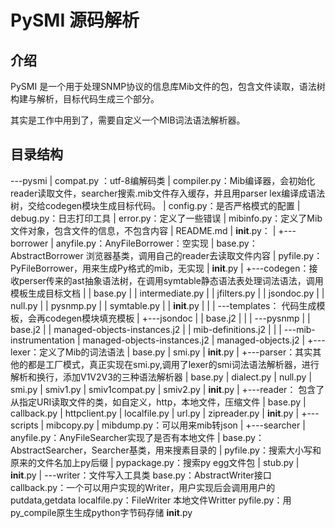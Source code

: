 # PySMI 源码解析

## 介绍

PySMI 是一个用于处理SNMP协议的信息库Mib文件的包，包含文件读取，语法树构建与解析，目标代码生成三个部分。

其实是工作中用到了，需要自定义一个MIB词法语法解析器。

## 目录结构

\---pysmi
    |   compat.py ：utf-8编解码类
    |   compiler.py：Mib编译器，会初始化reader读取文件，searcher搜索.mib文件存入缓存，并且用parser lex编译成语法树，交给codegen模块生成目标代码。
    |   config.py：是否严格模式的配置
    |   debug.py：日志打印工具
    |   error.py：定义了一些错误
    |   mibinfo.py：定义了Mib文件对象，包含文件的信息，不包含内容
    |   README.md
    |   __init__.py：
    |
    +---borrower
    |       anyfile.py：AnyFileBorrower：空实现
    |       base.py：AbstractBorrower 浏览器基类，调用自己的reader去读取文件内容
    |       pyfile.py：PyFileBorrower，用来生成Py格式的mib，无实现
    |       __init__.py
    |
    +---codegen：接收perser传来的ast抽象语法树，在调用symtable静态语法表处理词法语法，调用模板生成目标文档
    |   |   base.py
    |   |   intermediate.py
    |   |   jfilters.py
    |   |   jsondoc.py
    |   |   null.py
    |   |   pysnmp.py
    |   |   symtable.py
    |   |   __init__.py
    |   |
    |   \---templates： 代码生成模板，会再codegen模块填充模板
    |       +---jsondoc
    |       |       base.j2
    |       |
    |       \---pysnmp
    |           |   base.j2
    |           |   managed-objects-instances.j2
    |           |   mib-definitions.j2
    |           |
    |           \---mib-instrumentation
    |                   managed-objects-instances.j2
    |                   managed-objects.j2
    |
    +---lexer：定义了Mib的词法语法
    |       base.py
    |       smi.py
    |       __init__.py
    |
    +---parser：其实其他的都是工厂模式，真正实现在smi.py,调用了lexer的smi词法语法解析器，进行解析和换行，添加V1V2V3的三种语法解析器
    |       base.py
    |       dialect.py
    |       null.py
    |       smi.py
    |       smiv1.py
    |       smiv1compat.py
    |       smiv2.py
    |       __init__.py
    |
    +---reader： 包含了从指定URI读取文件的类，如自定义，http，本地文件，压缩文件
    |       base.py
    |       callback.py
    |       httpclient.py
    |       localfile.py
    |       url.py
    |       zipreader.py
    |       __init__.py
    |
    +---scripts
    |       mibcopy.py
    |       mibdump.py：可以用来mib转json
    |
    +---searcher
    |       anyfile.py：AnyFileSearcher实现了是否有本地文件
    |       base.py：AbstractSearcher，Searcher基类，用来搜素目录的
    |       pyfile.py：搜索大小写和原来的文件名加上py后缀
    |       pypackage.py：搜索py egg文件包
    |       stub.py
    |       __init__.py
    |
    \---writer：文件写入工具类
            base.py：AbstractWriter接口
            callback.py：一个可以用户实现的Writer，用户实现后会调用用户的putdata,getdata
            localfile.py：FileWriter 本地文件Writter
            pyfile.py：用py_compile原生生成python字节码存储
            __init__.py